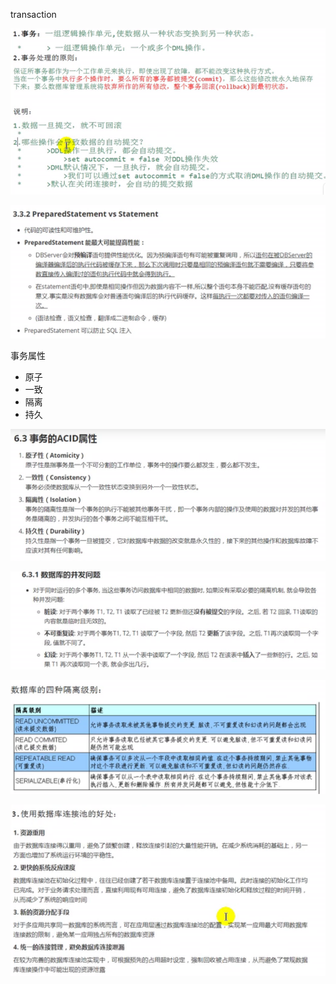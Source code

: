transaction

![](../assets/transaction.png)



![](../assets/preparedstatement_vs_statement.png)

事务属性

- 原子
- 一致
- 隔离
- 持久



![](../assets/acid.png)



![](../assets/concurrency_problems.png)

![](../assets/isolation_levels.png)



![](../assets/database_pool.png)